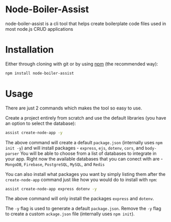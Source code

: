 # Node-Boiler-Assist

node-boiler-assist is a cli tool that helps create boilerplate code files used in most node.js CRUD applications 

# Installation

Either through cloning with git or by using [npm](http://npmjs.org) (the recommended way):
```bash
npm install node-boiler-assist
```

# Usage

There are just 2 commands which makes the tool so easy to use.

Create a project entirely from scratch and use the default libraries (you have an option to select the database):

```bash
assist create-node-app -y
```

The above command will create a default `package.json` (internally uses `npm init -y`) and will install packages - `express`, `ejs`, `dotenv`, `cors`, and `body-parser`
You will be able to choose from a list of databases to integrate in your app.
Right now  the available databases that you can conect with are - `MongoDB`, `Firebase`, `PostgreSQL`, `MySQL`, and `Redis`

You can also install what packages you want by simply listing them after the `create-node-app` command just like how you would do to install with `npm`:

```bash
assist create-node-app express dotenv -y
```

The above command will only install the packages `express` and `dotenv`.

The `-y` flag is used to generate a default `package.json`. Remove the `-y` flag to create a custom `ackage.json` file (internally uses `npm init`).